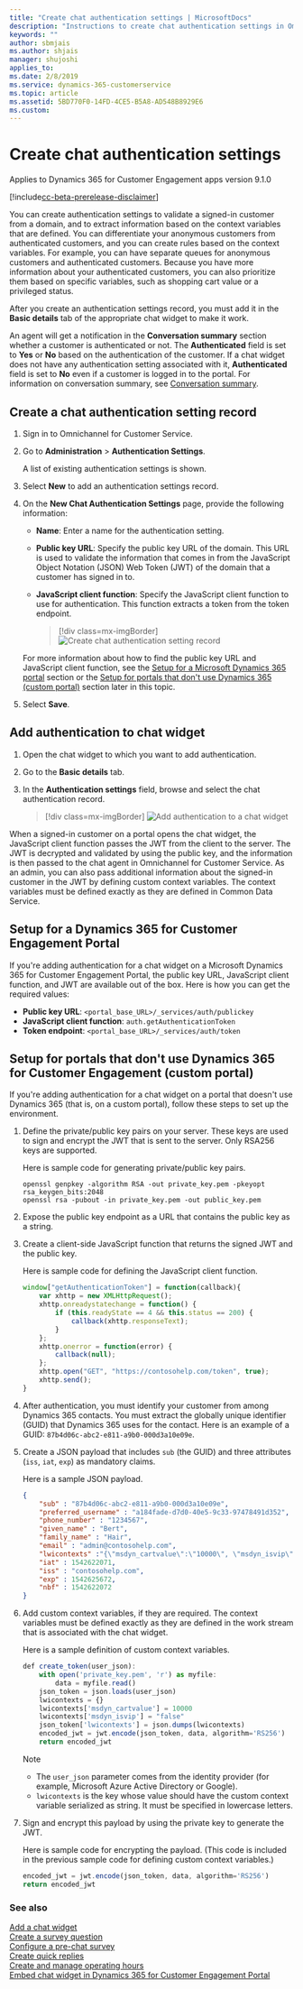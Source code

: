 ```yaml
---
title: "Create chat authentication settings | MicrosoftDocs"
description: "Instructions to create chat authentication settings in Omnichannel for Customer Service."
keywords: ""
author: sbmjais
ms.author: shjais
manager: shujoshi
applies_to: 
ms.date: 2/8/2019
ms.service: dynamics-365-customerservice
ms.topic: article
ms.assetid: 5BD770F0-14FD-4CE5-B5A8-AD548B8929E6
ms.custom: 
---
```


# Create chat authentication settings

Applies to Dynamics 365 for Customer Engagement apps version 9.1.0

[!include[cc-beta-prerelease-disclaimer](../../includes/cc-beta-prerelease-disclaimer.md)]

You can create authentication settings to validate a signed-in customer from a domain, and to extract information based on the context variables that are defined. You can differentiate your anonymous customers from authenticated customers, and you can create rules based on the context variables. For example, you can have separate queues for anonymous customers and authenticated customers. Because you have more information about your authenticated customers, you can also prioritize them based on specific variables, such as shopping cart value or a privileged status.

After you create an authentication settings record, you must add it in the **Basic details** tab of the appropriate chat widget to make it work.

An agent will get a notification in the **Conversation summary** section whether a customer is authenticated or not. The **Authenticated** field is set to **Yes** or **No** based on the authentication of the customer. If a chat widget does not have any authentication setting associated with it, **Authenticated** field is set to **No** even if a customer is logged in to the portal. For information on conversation summary, see [Conversation summary](../agent/agent-oc/oc-customer-summary.md#conversation-summary).


## Create a chat authentication setting record

1. Sign in to Omnichannel for Customer Service.
2. Go to **Administration** \> **Authentication Settings**.

    A list of existing authentication settings is shown.

3. Select **New** to add an authentication settings record.
4. On the **New Chat Authentication Settings** page, provide the following information:

    - **Name**: Enter a name for the authentication setting.
    - **Public key URL**: Specify the public key URL of the domain. This URL is used to validate the information that comes in from the JavaScript Object Notation (JSON) Web Token (JWT) of the domain that a customer has signed in to.
    - **JavaScript client function**: Specify the JavaScript client function to use for authentication. This function extracts a token from the token endpoint.

        > [!div class=mx-imgBorder]
        > ![Create chat authentication setting record](../media/chat-auth-settings.png "Create chat authentication setting record")

    For more information about how to find the public key URL and JavaScript client function, see the [Setup for a Microsoft Dynamics 365 portal](#setup-for-a-dynamics-365-for-customer-engagement-portal) section or the [Setup for portals that don't use Dynamics 365 (custom portal)](#setup-for-portals-that-dont-use-dynamics-365-for-customer-engagement-custom-portal) section later in this topic.

5. Select **Save**.

## Add authentication to chat widget

1.	Open the chat widget to which you want to add authentication.
2.	Go to the **Basic details** tab.
3.	In the **Authentication settings** field, browse and select the chat authentication record.

    > [!div class=mx-imgBorder]
    > ![Add authentication to a chat widget](../media/oc-chat-widget-basic-details-tab.png "Add authentication to a chat widget")

When a signed-in customer on a portal opens the chat widget, the JavaScript client function passes the JWT from the client to the server. The JWT is decrypted and validated by using the public key, and the information is then passed to the chat agent in Omnichannel for Customer Service. As an admin, you can also pass additional information about the signed-in customer in the JWT by defining custom context variables. The context variables must be defined exactly as they are defined in Common Data Service.

## Setup for a Dynamics 365 for Customer Engagement Portal

If you're adding authentication for a chat widget on a Microsoft Dynamics 365 for Customer Engagement Portal, the public key URL, JavaScript client function, and JWT are available out of the box. Here is how you can get the required values:

- **Public key URL**: `<portal_base_URL>/_services/auth/publickey`
- **JavaScript client function**: `auth.getAuthenticationToken`
- **Token endpoint**: `<portal_base_URL>/_services/auth/token`

## Setup for portals that don't use Dynamics 365 for Customer Engagement (custom portal)

If you're adding authentication for a chat widget on a portal that doesn't use Dynamics 365 (that is, on a custom portal), follow these steps to set up the environment.

1. Define the private/public key pairs on your server. These keys are used to sign and encrypt the JWT that is sent to the server. Only RSA256 keys are supported.

    Here is sample code for generating private/public key pairs.

    ```
    openssl genpkey -algorithm RSA -out private_key.pem -pkeyopt rsa_keygen_bits:2048
    openssl rsa -pubout -in private_key.pem -out public_key.pem
    ```

2. Expose the public key endpoint as a URL that contains the public key as a string.
3. Create a client-side JavaScript function that returns the signed JWT and the public key.

    Here is sample code for defining the JavaScript client function.

    ```JavaScript
    window["getAuthenticationToken"] = function(callback){
        var xhttp = new XMLHttpRequest();
        xhttp.onreadystatechange = function() {
            if (this.readyState == 4 && this.status == 200) {
                callback(xhttp.responseText);
            }
        };
        xhttp.onerror = function(error) {
            callback(null);
        };
        xhttp.open("GET", "https://contosohelp.com/token", true);
        xhttp.send();
    }
    ```

4. After authentication, you must identify your customer from among Dynamics 365 contacts. You must extract the globally unique identifier (GUID) that Dynamics 365 uses for the contact. Here is an example of a GUID: `87b4d06c-abc2-e811-a9b0-000d3a10e09e`.
5. Create a JSON payload that includes `sub` (the GUID) and three attributes (`iss`, `iat`, `exp`) as mandatory claims.

    Here is a sample JSON payload.

    ```json
    {
        "sub" : "87b4d06c-abc2-e811-a9b0-000d3a10e09e",
        "preferred_username" : "a184fade-d7d0-40e5-9c33-97478491d352",
        "phone_number" : "1234567",
        "given_name" : "Bert",
        "family_name" : "Hair",
        "email" : "admin@contosohelp.com",
        "lwicontexts" :"{\"msdyn_cartvalue\":\"10000\", \"msdyn_isvip\":\"false\"}",
        "iat" : 1542622071,
        "iss" : "contosohelp.com",
        "exp" : 1542625672,
        "nbf" : 1542622072
    }
    ```

6. Add custom context variables, if they are required. The context variables must be defined exactly as they are defined in the work stream that is associated with the chat widget.

    Here is a sample definition of custom context variables.

    ```JavaScript
    def create_token(user_json):
        with open('private_key.pem', 'r') as myfile:
            data = myfile.read()
        json_token = json.loads(user_json)
        lwicontexts = {}
        lwicontexts['msdyn_cartvalue'] = 10000
        lwicontexts['msdyn_isvip'] = "false"
        json_token['lwicontexts'] = json.dumps(lwicontexts)
        encoded_jwt = jwt.encode(json_token, data, algorithm='RS256')
        return encoded_jwt
    ```

    > [!NOTE]
    > - The `user_json` parameter comes from the identity provider (for example, Microsoft Azure Active Directory or Google).
    > - `lwicontexts` is the key whose value should have the custom context variable serialized as string. It must be specified in lowercase letters.

7. Sign and encrypt this payload by using the private key to generate the JWT. 

    Here is sample code for encrypting the payload. (This code is included in the previous sample code for defining custom context variables.)

    ```JavaScript
    encoded_jwt = jwt.encode(json_token, data, algorithm='RS256')
    return encoded_jwt
    ```

### See also

[Add a chat widget](add-chat-widget.md) <br>
[Create a survey question](create-question-library.md) <br>
[Configure a pre-chat survey](configure-pre-chat-survey.md) <br>
[Create quick replies](create-quick-replies.md) <br>
[Create and manage operating hours](create-operating-hours.md) <br>
[Embed chat widget in Dynamics 365 for Customer Engagement Portal](embed-chat-widget-portal.md)

